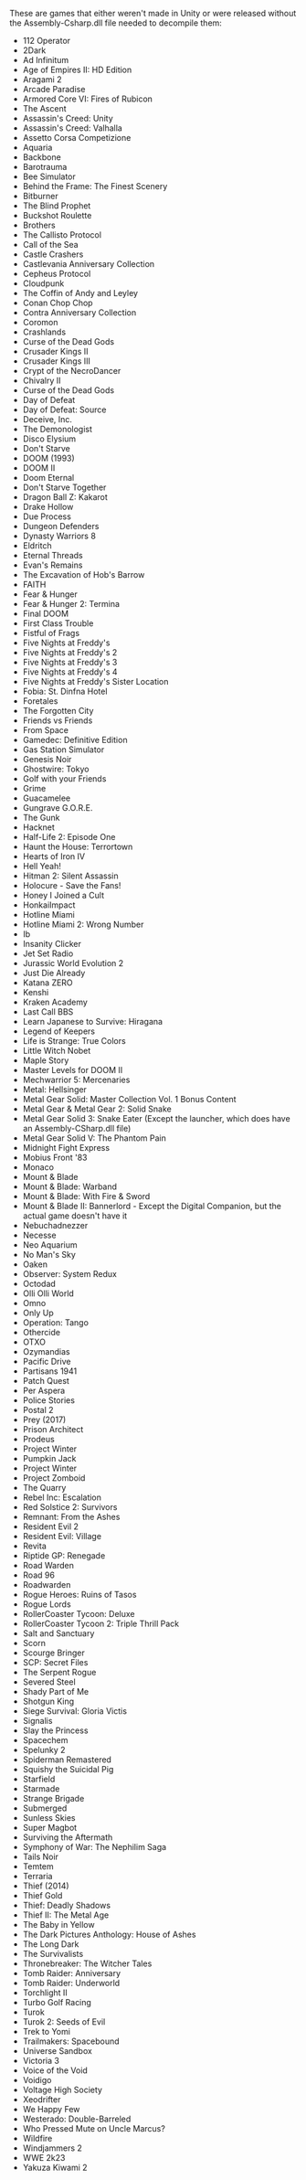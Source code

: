 These are games that either weren't made in Unity or were released without the Assembly-Csharp.dll file needed to decompile them:
- 112 Operator
- 2Dark
- Ad Infinitum
- Age of Empires II: HD Edition
- Aragami 2
- Arcade Paradise
- Armored Core VI: Fires of Rubicon
- The Ascent
- Assassin's Creed: Unity
- Assassin's Creed: Valhalla
- Assetto Corsa Competizione
- Aquaria
- Backbone
- Barotrauma
- Bee Simulator
- Behind the Frame: The Finest Scenery
- Bitburner
- The Blind Prophet
- Buckshot Roulette
- Brothers
- The Callisto Protocol
- Call of the Sea
- Castle Crashers
- Castlevania Anniversary Collection
- Cepheus Protocol
- Cloudpunk
- The Coffin of Andy and Leyley
- Conan Chop Chop
- Contra Anniversary Collection
- Coromon
- Crashlands
- Curse of the Dead Gods
- Crusader Kings II
- Crusader Kings III
- Crypt of the NecroDancer
- Chivalry II
- Curse of the Dead Gods
- Day of Defeat
- Day of Defeat: Source
- Deceive, Inc.
- The Demonologist
- Disco Elysium
- Don't Starve
- DOOM (1993)
- DOOM II
- Doom Eternal
- Don't Starve Together
- Dragon Ball Z: Kakarot
- Drake Hollow
- Due Process
- Dungeon Defenders
- Dynasty Warriors 8
- Eldritch
- Eternal Threads
- Evan's Remains
- The Excavation of Hob's Barrow
- FAITH
- Fear & Hunger
- Fear & Hunger 2: Termina
- Final DOOM
- First Class Trouble
- Fistful of Frags
- Five Nights at Freddy's
- Five Nights at Freddy's 2
- Five Nights at Freddy's 3
- Five Nights at Freddy's 4
- Five Nights at Freddy's Sister Location
- Fobia: St. Dinfna Hotel
- Foretales
- The Forgotten City
- Friends vs Friends
- From Space
- Gamedec: Definitive Edition
- Gas Station Simulator
- Genesis Noir
- Ghostwire: Tokyo
- Golf with your Friends
- Grime
- Guacamelee
- Gungrave G.O.R.E.
- The Gunk
- Hacknet
- Half-Life 2: Episode One
- Haunt the House: Terrortown
- Hearts of Iron IV
- Hell Yeah!
- Hitman 2: Silent Assassin
- Holocure - Save the Fans!
- Honey I Joined a Cult
- HonkaiImpact
- Hotline Miami
- Hotline Miami 2: Wrong Number
- Ib
- Insanity Clicker
- Jet Set Radio
- Jurassic World Evolution 2
- Just Die Already
- Katana ZERO
- Kenshi
- Kraken Academy
- Last Call BBS
- Learn Japanese to Survive: Hiragana
- Legend of Keepers
- Life is Strange: True Colors
- Little Witch Nobet
- Maple Story
- Master Levels for DOOM II
- Mechwarrior 5: Mercenaries
- Metal: Hellsinger
- Metal Gear Solid: Master Collection Vol. 1 Bonus Content
- Metal Gear & Metal Gear 2: Solid Snake
- Metal Gear Solid 3: Snake Eater (Except the launcher, which does have an Assembly-CSharp.dll file)
- Metal Gear Solid V: The Phantom Pain
- Midnight Fight Express
- Mobius Front '83
- Monaco
- Mount & Blade
- Mount & Blade: Warband
- Mount & Blade: With Fire & Sword
- Mount & Blade II: Bannerlord - Except the Digital Companion, but the actual game doesn't have it
- Nebuchadnezzer
- Necesse
- Neo Aquarium
- No Man's Sky
- Oaken
- Observer: System Redux
- Octodad
- Olli Olli World
- Omno
- Only Up
- Operation: Tango
- Othercide
- OTXO
- Ozymandias
- Pacific Drive
- Partisans 1941
- Patch Quest
- Per Aspera
- Police Stories
- Postal 2
- Prey (2017)
- Prison Architect
- Prodeus
- Project Winter
- Pumpkin Jack
- Project Winter
- Project Zomboid
- The Quarry
- Rebel Inc: Escalation
- Red Solstice 2: Survivors
- Remnant: From the Ashes
- Resident Evil 2
- Resident Evil: Village
- Revita
- Riptide GP: Renegade
- Road Warden
- Road 96
- Roadwarden
- Rogue Heroes: Ruins of Tasos
- Rogue Lords
- RollerCoaster Tycoon: Deluxe
- RollerCoaster Tycoon 2: Triple Thrill Pack
- Salt and Sanctuary
- Scorn
- Scourge Bringer
- SCP: Secret Files
- The Serpent Rogue
- Severed Steel
- Shady Part of Me
- Shotgun King
- Siege Survival: Gloria Victis
- Signalis
- Slay the Princess
- Spacechem
- Spelunky 2
- Spiderman Remastered
- Squishy the Suicidal Pig
- Starfield
- Starmade
- Strange Brigade
- Submerged
- Sunless Skies
- Super Magbot
- Surviving the Aftermath
- Symphony of War: The Nephilim Saga
- Tails Noir
- Temtem
- Terraria
- Thief (2014)
- Thief Gold
- Thief: Deadly Shadows
- Thief II: The Metal Age
- The Baby in Yellow
- The Dark Pictures Anthology: House of Ashes
- The Long Dark
- The Survivalists
- Thronebreaker: The Witcher Tales
- Tomb Raider: Anniversary
- Tomb Raider: Underworld
- Torchlight II
- Turbo Golf Racing
- Turok
- Turok 2: Seeds of Evil
- Trek to Yomi
- Trailmakers: Spacebound
- Universe Sandbox
- Victoria 3
- Voice of the Void
- Voidigo
- Voltage High Society
- Xeodrifter
- We Happy Few
- Westerado: Double-Barreled
- Who Pressed Mute on Uncle Marcus?
- Wildfire
- Windjammers 2
- WWE 2k23
- Yakuza Kiwami 2
